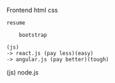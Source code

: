 Frontend
    html
    css

    resume

        bootstrap

    (js)
    -> react.js (pay less)(easy)
    -> angular.js (pay better)(tough)


(js)
node.js

